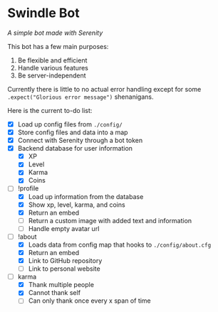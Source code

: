 # Swindle Bot
*A simple bot made with Serenity*

This bot has a few main purposes:
1) Be flexible and efficient
2) Handle various features
3) Be server-independent

Currently there is little to no actual error handling except for some `.expect("Glorious error message")` shenanigans.

Here is the current to-do list:
- [x] Load up config files from `./config/`
- [x] Store config files and data into a map
- [x] Connect with Serenity through a bot token
- [x] Backend database for user information
    - [x] XP
    - [x] Level
    - [x] Karma
    - [x] Coins
- [ ] !profile
    - [x] Load up information from the database
    - [x] Show xp, level, karma, and coins
    - [x] Return an embed
    - [ ] Return a custom image with added text and information
    - [ ] Handle empty avatar url
- [ ] !about
    - [x] Loads data from config map that hooks to `./config/about.cfg`
    - [x] Return an embed
    - [x] Link to GitHub repository
    - [ ] Link to personal website
- [ ] karma
    - [x] Thank multiple people
    - [x] Cannot thank self
    - [ ] Can only thank once every x span of time